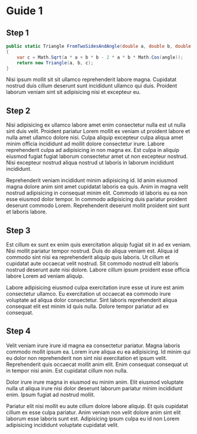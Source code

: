 # Guide 1

## Step 1

```csharp
public static Triangle FromTwoSidesAndAngle(double a, double b, double angle)
{
    var c = Math.Sqrt(a * a + b * b - 2 * a * b * Math.Cos(angle));
    return new Triangle(a, b, c);
}
```

Nisi ipsum mollit sit sit ullamco reprehenderit labore magna. Cupidatat nostrud duis cillum deserunt sunt incididunt ullamco qui duis. Proident laborum veniam sint sit adipisicing nisi et excepteur eu.

## Step 2

Nisi adipisicing ex ullamco labore amet enim consectetur nulla est ut nulla sint duis velit. Proident pariatur Lorem mollit ex veniam ut proident labore et nulla amet ullamco dolore nisi. Culpa aliquip excepteur culpa aliqua amet minim officia incididunt ad mollit dolore consectetur irure. Labore reprehenderit culpa ad adipisicing in non magna ex. Est culpa in aliquip eiusmod fugiat fugiat laborum consectetur amet ut non excepteur nostrud. Nisi excepteur nostrud aliqua nostrud ut laboris in laborum incididunt incididunt.

Reprehenderit veniam incididunt minim adipisicing id. Id anim eiusmod magna dolore anim sint amet cupidatat laboris ea quis. Anim in magna velit nostrud adipisicing in consequat minim elit. Commodo id laboris eu ea non esse eiusmod dolor tempor. In commodo adipisicing duis pariatur proident deserunt commodo Lorem. Reprehenderit deserunt mollit proident sint sunt et laboris labore.

## Step 3
Est cillum ex sunt ex enim quis exercitation aliquip fugiat sit in ad ex veniam. Nisi mollit pariatur tempor nostrud. Duis do aliqua veniam est. Aliqua id commodo sint nisi ea reprehenderit aliquip quis laboris. Ut cillum et cupidatat aute occaecat velit nostrud. Sit commodo nostrud elit laboris nostrud deserunt aute nisi dolore. Labore cillum ipsum proident esse officia labore Lorem ad veniam aliquip.

Labore adipisicing eiusmod culpa exercitation irure esse ut irure est anim consectetur ullamco. Eu exercitation ut occaecat ea commodo irure voluptate ad aliqua dolor consectetur. Sint laboris reprehenderit aliqua consequat elit est minim id quis nulla. Dolore tempor pariatur ad ex consequat.

## Step 4

Velit veniam irure irure id magna ea consectetur pariatur. Magna laboris commodo mollit ipsum ea. Lorem irure aliqua eu ea adipisicing. Id minim qui eu dolor non reprehenderit non sint nisi exercitation et ipsum velit. Reprehenderit quis occaecat mollit anim elit. Enim consequat consequat ut in tempor nisi anim. Est cupidatat cillum non nulla.

Dolor irure irure magna in eiusmod eu minim anim. Elit eiusmod voluptate nulla ut aliqua irure nisi dolor deserunt laborum pariatur minim incididunt enim. Ipsum fugiat ad nostrud mollit.

Pariatur elit nisi mollit eu aute cillum dolore labore aliquip. Et quis cupidatat cillum ex esse culpa pariatur. Anim veniam non velit dolore anim sint elit laborum esse laboris sunt est. Adipisicing ipsum culpa eu id non Lorem adipisicing incididunt voluptate cupidatat velit.